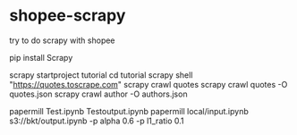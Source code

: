 # shopee-scrapy
 try to do scrapy with shopee

 pip install Scrapy

 scrapy startproject tutorial
 cd tutorial
 scrapy shell "https://quotes.toscrape.com"
 scrapy crawl quotes
 scrapy crawl quotes -O quotes.json
 scrapy crawl author -O authors.json

 papermill Test.ipynb Testoutput.ipynb
 papermill local/input.ipynb s3://bkt/output.ipynb -p alpha 0.6 -p l1_ratio 0.1